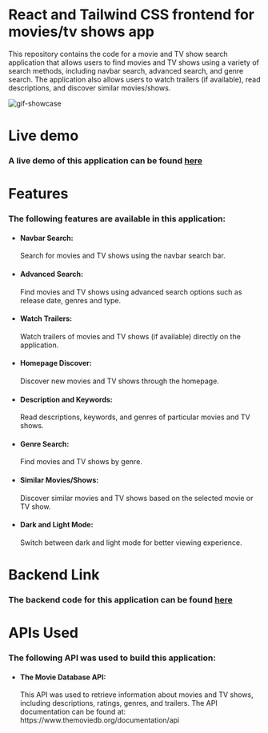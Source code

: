 # React and Tailwind CSS frontend for movies/tv shows app
This repository contains the code for a movie and TV show search application that allows users to find movies and TV shows using a variety of search methods, including navbar search, advanced search, and genre search. The application also allows users to watch trailers (if available), read descriptions, and discover similar movies/shows.


![gif-showcase](https://user-images.githubusercontent.com/105585380/229607443-9e1dcc42-ec08-49fd-bbe3-7bc600ad29e1.gif)



# Live demo
### A live demo of this application can be found <a href="https://watchable.rafte.ch">here</a> 

# Features
### The following features are available in this application:
<ul>
  <li><h4>Navbar Search:</h4> Search for movies and TV shows using the navbar search bar.</li>
  <li><h4>Advanced Search:</h4> Find movies and TV shows using advanced search options such as release date, genres and type.</li>
  <li><h4>Watch Trailers:</h4> Watch trailers of movies and TV shows (if available) directly on the application.</li>
  <li><h4>Homepage Discover:</h4>Discover new movies and TV shows through the homepage.</li>
  <li><h4>Description and Keywords:</h4>Read descriptions, keywords, and genres of particular movies and TV shows.</li>
  <li><h4>Genre Search:</h4>Find movies and TV shows by genre.</li>
  <li><h4>Similar Movies/Shows:</h4>Discover similar movies and TV shows based on the selected movie or TV show.</li>
  <li><h4>Dark and Light Mode:</h4>Switch between dark and light mode for better viewing experience.</li>

  
</ul>

# Backend Link
### The backend code for this application can be found <a href="https://github.com/K-Sikora/apimovies-backend">here</a> 

# APIs Used
### The following API was used to build this application:
<ul>
  <li><h4>The Movie Database API:</h4> This API was used to retrieve information about movies and TV shows, including descriptions, ratings, genres, and trailers. The API documentation can be found at: https://www.themoviedb.org/documentation/api</li>
</ul>
